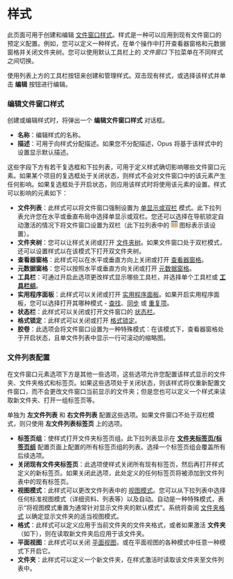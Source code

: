 # 样式

此页面可用于创建和编辑 [文件窗口样式](/Manual/basic_concepts/the_lister/styles.zh.md)。样式是一种可以应用到现有文件窗口的预定义配置。例如，您可以定义一种样式，在单个操作中打开查看器窗格和元数据窗格并关闭文件夹树。您可以使用默认工具栏上的 *文件窗口* 下拉菜单在不同样式之间切换。

使用列表上方的工具栏按钮来创建和管理样式。双击现有样式，或选择该样式并单击 **编辑** 按钮进行编辑。

### 编辑文件窗口样式

创建或编辑样式时，将弹出一个 **编辑文件窗口样式** 对话框。

- **名称**：编辑样式的名称。
- **描述**：可用于向样式分配描述。如果您不分配描述，Opus 将基于该样式中的设置显示默认描述。

这些字段下方有若干复选框和下拉列表，可用于定义样式确切影响哪些文件窗口元素。如果某个项目的复选框处于关闭状态，则样式不会对文件窗口中的该元素产生任何影响。如果复选框处于开启状态，则应用该样式时将使用该元素的设置。样式可以影响的元素如下：

- **文件列表**：此样式可以将文件窗口强制设置为 [单显示或双栏](/Manual/basic_concepts/source_and_destination.zh.md) 模式。此下拉列表允许您在水平或垂直布局中选择单显示或双栏。您还可以选择在导航锁定自动激活的情况下将文件窗口设置为双栏（此下拉列表中的 ![](/Manual/images/media/style_navlock.png) 图标表示该设置）。
- **文件夹树**：您可以让样式关闭或打开 [文件夹树](/Manual/basic_concepts/the_lister/navigation/folder_tree.zh.md)。如果文件窗口处于双栏模式，还可以设置样式以在该模式下打开双文件夹树。
- **查看器窗格**：此样式可以在水平或垂直方向上关闭或打开 [查看器窗格](/Manual/basic_concepts/the_lister/viewer_pane.zh.md)。
- **元数据窗格**：您可以按照水平或垂直方向关闭或打开 [元数据窗格](/Manual/basic_concepts/the_lister/metadata_pane.zh.md)。
- **工具栏**：可通过开启此选项更改样式显示哪些工具栏，并选择单个工具栏或 **[工具栏组](../toolbars/toolbar_sets.zh.md)**。
- **实用程序面板**：此样式可以关闭或打开 [实用程序面板](/Manual/basic_concepts/the_lister/utility_panel.zh.md)。如果开启实用程序面板，您可以选择打开其哪种模式 - [查找](/Manual/basic_concepts/searching_and_filtering/find_files/README.zh.md)、[同步](/Manual/file_operations/copying_moving_and_deleting_files/copying_updated_files/synchronize.zh.md) 或 [重复项](/Manual/additional_functionality/duplicate_file_finder.zh.md)。
- **状态栏**：此样式可以关闭或打开文件窗口的 [状态栏](/Manual/basic_concepts/the_lister/status_bar.zh.md)。
- **格式锁定**：此样式可以关闭或打开 [格式锁定](/Manual/basic_concepts/folder_options/locking_the_format.zh.md)。
- **胶卷**：此选项会将文件窗口设置为一种特殊模式：在该模式下，查看器窗格处于开启状态，且单文件列表中显示一行可滚动的缩略图。

### 文件列表配置

在文件窗口元素选项下方是其他一些选项，这些选项允许您配置该样式显示的文件夹、文件夹格式和标签页。如果这些选项处于关闭状态，则该样式将仅重新配置文件窗口，而不会更改文件窗口当前显示的文件夹；但是您也可以定义一个样式来读取新文件夹、打开一组标签页等。

单独为 **左文件列表** 和 **右文件列表** 配置这些选项。如果文件窗口不处于双栏模式，则只使用 **左文件列表标签页** 上的选项。

- **标签页组**：使样式打开文件夹标签页组。此下拉列表显示在 **[文件夹标签页/标签页组](../folder_tabs/groups.zh.md)** 配置页面上配置的所有标签页组的列表。选择一个标签页组会覆盖所有后续选项。
- **关闭现有文件夹标签页**：此选项使样式关闭所有现有标签页，然后再打开样式定义的新标签页。如果关闭此选项，此处定义的任何标签页将被添加到文件列表中的现有标签页。
- **视图模式**：此样式可以更改文件列表中的 [视图模式](/Manual/basic_concepts/the_lister/view_modes.zh.md)。您可以从下拉列表中选择任何标准视图模式（详细资料、列表等）以及自动。自动是一种特殊模式，表示“将视图模式重置为通常针对显示文件夹的默认模式”。系统将查阅 [文件夹格式](/Manual/basic_concepts/folder_options/folder_formats.zh.md) 以确定显示文件夹的适当视图模式。
- **格式**：此样式可以定义应用于当前文件夹的文件夹格式，或者如果激活 **文件夹**（如下），则在读取新文件夹后应用于该文件夹。
- **平面视图**：此样式可以关闭 [平面视图](/Manual/basic_concepts/flat_view.zh.md)，或在平面视图的各种模式中任意一种模式下开启它。
- **文件夹**：此样式可以定义一个新文件夹，在样式激活时读取该文件夹至文件列表中。